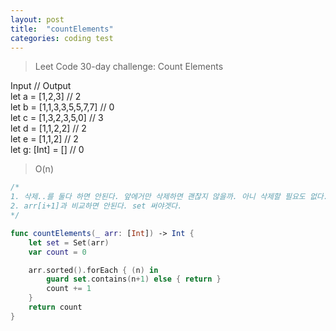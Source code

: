 ```yaml
---
layout: post
title:  "countElements"
categories: coding test
---
```


> Leet Code 30-day challenge: Count Elements

Input // Output  
let a = [1,2,3] // 2  
let b = [1,1,3,3,5,5,7,7] // 0  
let c = [1,3,2,3,5,0] // 3  
let d = [1,1,2,2] // 2  
let e = [1,1,2] // 2  
let g: [Int] = [] // 0  


> O(n)  

```swift
/*
1. 삭제..를 둘다 하면 안된다. 앞에거만 삭제하면 괜찮지 않을까. 아니 삭제할 필요도 없다.
2. arr[i+1]과 비교하면 안된다. set 써야겟다.
*/

func countElements(_ arr: [Int]) -> Int {
    let set = Set(arr)
    var count = 0

    arr.sorted().forEach { (n) in
        guard set.contains(n+1) else { return }
        count += 1
    }
    return count
}
```

